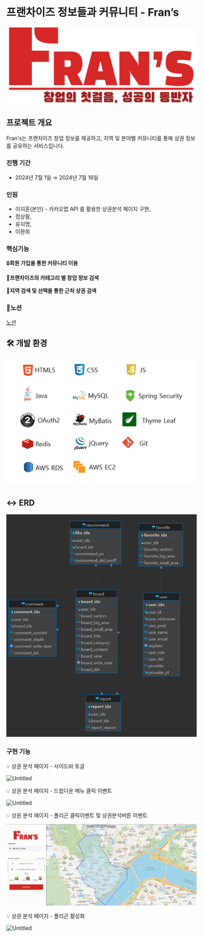 # 프랜차이즈 정보들과 커뮤니티 - Fran’s

![logo_slogan.png](./readMe/logo_slogan.png)

## 프로젝트 개요

Fran's는 프랜차이즈 창업 정보를 제공하고, 지역 및 분야별 커뮤니티를 통해 상권 정보를 공유하는 서비스입니다.

### 진행 기간

- 2024년 7월 1일 → 2024년 7월 16일

### 인원
- 이지훈(본인) - 카카오맵 API 를 활용한 상권분석 페이지 구현,
- 정상필,
- 유지명,
- 이환희

### 핵심기능

🔒**회원 가입을 통한 커뮤니티 이용** 

**📖프랜차이즈의 카테고리 별 창업 정보 검색**

**🔎지역 검색 및 선택을 통한 근처 상권 검색**

### 📖노션

[노션](https://www.notion.so/Team-Project-Template-4f0be32c156e40f1baaa1dff3ab6e07d?pvs=4)

## 🛠️ 개발 환경

![Untitled](./readMe/lib.png)

## ↔️ ERD

![Untitled](./readMe/Untitled%201.png)

### 구현 기능

<aside>
💡 상권 분석 페이지 - 사이드바 토글

</aside>

![Untitled](./readMe/사이드바-토글.gif)

<aside>
💡 상권 분석 페이지 - 드랍다운 메뉴 클릭 이벤트

</aside>

![Untitled](./readMe/드랍다운클릭이벤트.gif)

<aside>
💡 상권 분석 페이지 - 폴리곤 클릭이벤트 및 상권분석버튼 이벤트

</aside>

![Untitled](./readMe/폴리곤클릭이벤트와-상권분석버튼.gif)

<aside>
💡 상권 분석 페이지 - 폴리곤 활성화

</aside>

![Untitled](./readMe/폴리곤활성화.gif)
